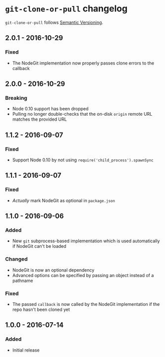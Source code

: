 # `git-clone-or-pull` changelog

`git-clone-or-pull` follows [Semantic Versioning][1].

## 2.0.1 - 2016-10-29

### Fixed

* The NodeGit implementation now properly passes clone errors to the callback

## 2.0.0 - 2016-10-29

### Breaking

* Node 0.10 support has been dropped
* Pulling no longer double-checks that the on-disk `origin` remote URL matches the provided URL

## 1.1.2 - 2016-09-07

### Fixed

* Support Node 0.10 by not using `require('child_process').spawnSync`

## 1.1.1 - 2016-09-07

### Fixed

* _Actually_ mark NodeGit as optional in `package.json`

## 1.1.0 - 2016-09-06

### Added

* New `git` subprocess-based implementation which is used automatically if NodeGit can't be loaded

### Changed

* NodeGit is now an optional dependency
* Advanced options can be specified by passing an object instead of a pathname

### Fixed

* The passed `callback` is now called by the NodeGit implementation if the repo hasn't been cloned yet

## 1.0.0 - 2016-07-14

### Added

* Initial release

 [1]: http://semver.org/
